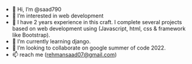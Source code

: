 - 👋 Hi, I’m @saad790
- 👀 I’m interested in web development 
- 👀 I have 2 years experience in this craft. I complete several projects based on web development using (Javascript, html, css & framework like Bootstrap).
- 🌱 I’m currently learning django.
- 💞️ I’m looking to collaborate on google summer of code 2022.
- 📫 reach me (rehmansaad07@gmail.com)


